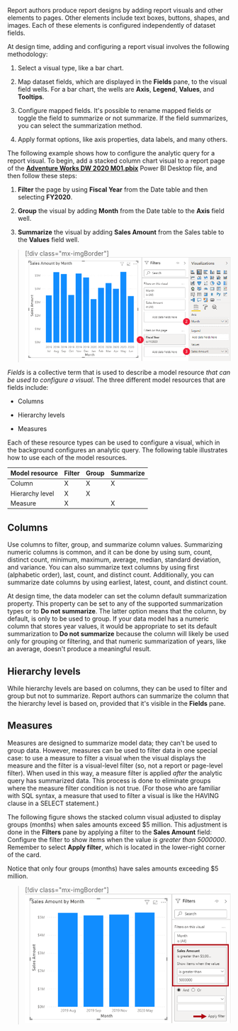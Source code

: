 Report authors produce report designs by adding report visuals and other elements to pages. Other elements include text boxes, buttons, shapes, and images. Each of these elements is configured independently of dataset fields.

At design time, adding and configuring a report visual involves the following methodology:

1.  Select a visual type, like a bar chart.

1.  Map dataset fields, which are displayed in the **Fields** pane, to the visual field wells. For a bar chart, the wells are **Axis**, **Legend**, **Values**, and **Tooltips**.

1.  Configure mapped fields. It's possible to rename mapped fields or toggle the field to summarize or not summarize. If the field summarizes, you can select the summarization method.

1.  Apply format options, like axis properties, data labels, and many others.

The following example shows how to configure the analytic query for a report visual. To begin, add a stacked column chart visual to a report page of the [**Adventure Works DW 2020 M01.pbix**](https://github.com/MicrosoftDocs/mslearn-dax-power-bi/raw/main/activities/Adventure%20Works%20DW%202020%20M01.pbix) Power BI Desktop file, and then follow these steps:

1.  **Filter** the page by using **Fiscal Year** from the Date table and then selecting **FY2020**.

1.  **Group** the visual by adding **Month** from the Date table to the **Axis** field well.

1.  **Summarize** the visual by adding **Sales Amount** from the Sales table to the **Values** field well.

> [!div class="mx-imgBorder"]
> [![An image shows the configuration of the stacked column chart, using the instructions provided above.](../media/dax-analytic-query-1-ssm.png)](../media/dax-analytic-query-1-ssm.png#lightbox)

*Fields* is a collective term that is used to describe a model resource *that can be used to configure a visual*. The three different model resources that are fields include:

-   Columns

-   Hierarchy levels

-   Measures

Each of these resource types can be used to configure a visual, which in the background configures an analytic query. The following table illustrates how to use each of the model resources.

|     Model resource     |     Filter    |     Group    |     Summarize    |
|------------------------|---------------|--------------|------------------|
|     Column             |     X         |     X        |     X            |
|     Hierarchy level    |     X         |     X        |                  |
|     Measure            |     X         |              |     X            |

## Columns

Use columns to filter, group, and summarize column values. Summarizing numeric columns is common, and it can be done by using sum, count, distinct count, minimum, maximum, average, median, standard deviation, and variance. You can also summarize text columns by using first (alphabetic order), last, count, and distinct count. Additionally, you can summarize date columns by using earliest, latest, count, and distinct count.

At design time, the data modeler can set the column default summarization property. This property can be set to any of the supported summarization types or to **Do not summarize**. The latter option means that the column, by default, is only to be used to group. If your data model has a numeric column that stores year values, it would be appropriate to set its default summarization to **Do not summarize** because the column will likely be used only for grouping or filtering, and that numeric summarization of years, like an average, doesn't produce a meaningful result.

## Hierarchy levels

While hierarchy levels are based on columns, they can be used to filter and group but not to summarize. Report authors can summarize the column that the hierarchy level is based on, provided that it's visible in the **Fields** pane.

## Measures

Measures are designed to summarize model data; they can't be used to group data. However, measures can be used to filter data in one special case: to use a measure to filter a visual when the visual displays the measure and the filter is a visual-level filter (so, not a report or page-level filter). When used in this way, a measure filter is applied *after* the analytic query has summarized data. This process is done to eliminate groups where the measure filter condition is not true. (For those who are familiar with SQL syntax, a measure that used to filter a visual is like the HAVING clause in a SELECT statement.)

The following figure shows the stacked column visual adjusted to display groups (months) when sales amounts exceed $5 million. This adjustment is done in the **Filters** pane by applying a filter to the **Sales Amount** field: Configure the filter to show items when the value *is greater than 5000000*. Remember to select **Apply filter**, which is located in the lower-right corner of the card.

Notice that only four groups (months) have sales amounts exceeding $5 million.

> [!div class="mx-imgBorder"]
> [![An image shows the result of the measure filter on the stacked column chart visual. It shows that only four months have sales amounts exceeding $5M.](../media/dax-analytic-query-2-ssm.png)](../media/dax-analytic-query-2-ssm.png#lightbox)
